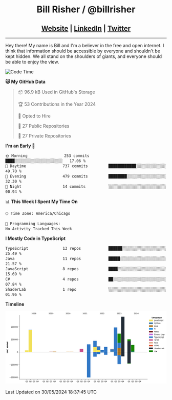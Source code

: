 
<h1 align="center">
    Bill Risher / @billrisher <br />
</h1>
<h2 align="center">
    <a href="https://billrisher.com">Website</a> | <a href="https://linkedin.com/in/william-risher">LinkedIn</a> | <a href="https://twitter.com/billrisher_">Twitter</a> 
 </h2>

---

Hey there! My name is Bill and I'm a believer in the free and open internet. 
I think that information should be accessible by everyone and shouldn't be kept hidden. 
We all stand on the shoulders of giants, and everyone should be able to enjoy the view.

<!--START_SECTION:waka-->
![Code Time](http://img.shields.io/badge/Code%20Time-232%20hrs%2046%20mins-blue)

**🐱 My GitHub Data** 

> 📦 96.9 kB Used in GitHub's Storage 
 > 
> 🏆 53 Contributions in the Year 2024
 > 
> 💼 Opted to Hire
 > 
> 📜 27 Public Repositories 
 > 
> 🔑 27 Private Repositories 
 > 
**I'm an Early 🐤** 

```text
🌞 Morning                253 commits         ████░░░░░░░░░░░░░░░░░░░░░   17.06 % 
🌆 Daytime                737 commits         ████████████░░░░░░░░░░░░░   49.70 % 
🌃 Evening                479 commits         ████████░░░░░░░░░░░░░░░░░   32.30 % 
🌙 Night                  14 commits          ░░░░░░░░░░░░░░░░░░░░░░░░░   00.94 % 
```


📊 **This Week I Spent My Time On** 

```text
🕑︎ Time Zone: America/Chicago

💬 Programming Languages: 
No Activity Tracked This Week
```

**I Mostly Code in TypeScript** 

```text
TypeScript               13 repos            ██████░░░░░░░░░░░░░░░░░░░   25.49 % 
Java                     11 repos            █████░░░░░░░░░░░░░░░░░░░░   21.57 % 
JavaScript               8 repos             ████░░░░░░░░░░░░░░░░░░░░░   15.69 % 
C#                       4 repos             ██░░░░░░░░░░░░░░░░░░░░░░░   07.84 % 
ShaderLab                1 repo              ░░░░░░░░░░░░░░░░░░░░░░░░░   01.96 % 
```



**Timeline**

![Lines of Code chart](https://raw.githubusercontent.com/billrisher/billrisher/main/assets/bar_graph.png)


 Last Updated on 30/05/2024 18:37:45 UTC
<!--END_SECTION:waka-->
